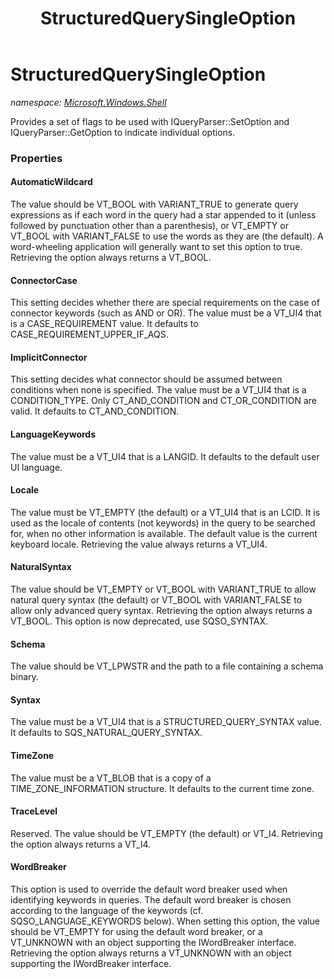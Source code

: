﻿---
title: StructuredQuerySingleOption
---

# StructuredQuerySingleOption
_namespace: [Microsoft.Windows.Shell](N-Microsoft.Windows.Shell.html)_

Provides a set of flags to be used with IQueryParser::SetOption and 
 IQueryParser::GetOption to indicate individual options.



### Properties

#### AutomaticWildcard
The value should be VT_BOOL with VARIANT_TRUE to generate query expressions
 as if each word in the query had a star appended to it (unless followed by punctuation
 other than a parenthesis), or VT_EMPTY or VT_BOOL with VARIANT_FALSE to
 use the words as they are (the default). A word-wheeling application
 will generally want to set this option to true.
 Retrieving the option always returns a VT_BOOL.
#### ConnectorCase
This setting decides whether there are special requirements on the case of connector keywords (such
 as AND or OR). The value must be a VT_UI4 that is a CASE_REQUIREMENT value.
 It defaults to CASE_REQUIREMENT_UPPER_IF_AQS.
#### ImplicitConnector
This setting decides what connector should be assumed between conditions when none is specified.
 The value must be a VT_UI4 that is a CONDITION_TYPE. Only CT_AND_CONDITION and CT_OR_CONDITION
 are valid. It defaults to CT_AND_CONDITION.
#### LanguageKeywords
The value must be a VT_UI4 that is a LANGID. It defaults to the default user UI language.
#### Locale
The value must be VT_EMPTY (the default) or a VT_UI4 that is an LCID. It is used
 as the locale of contents (not keywords) in the query to be searched for, when no
 other information is available. The default value is the current keyboard locale.
 Retrieving the value always returns a VT_UI4.
#### NaturalSyntax
The value should be VT_EMPTY or VT_BOOL with VARIANT_TRUE to allow natural query
 syntax (the default) or VT_BOOL with VARIANT_FALSE to allow only advanced query syntax.
 Retrieving the option always returns a VT_BOOL.
 This option is now deprecated, use SQSO_SYNTAX.
#### Schema
The value should be VT_LPWSTR and the path to a file containing a schema binary.
#### Syntax
The value must be a VT_UI4 that is a STRUCTURED_QUERY_SYNTAX value.
 It defaults to SQS_NATURAL_QUERY_SYNTAX.
#### TimeZone
The value must be a VT_BLOB that is a copy of a TIME_ZONE_INFORMATION structure.
 It defaults to the current time zone.
#### TraceLevel
Reserved. The value should be VT_EMPTY (the default) or VT_I4.
 Retrieving the option always returns a VT_I4.
#### WordBreaker
This option is used to override the default word breaker used when identifying keywords
 in queries. The default word breaker is chosen according to the language of the keywords
 (cf. SQSO_LANGUAGE_KEYWORDS below). When setting this option, the value should be VT_EMPTY
 for using the default word breaker, or a VT_UNKNOWN with an object supporting
 the IWordBreaker interface. Retrieving the option always returns a VT_UNKNOWN with an object
 supporting the IWordBreaker interface.

